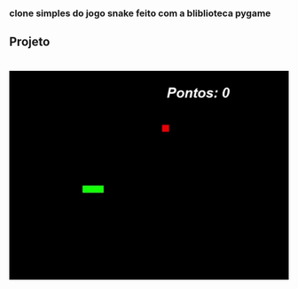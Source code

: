 ### clone simples do jogo snake feito com a bliblioteca pygame

## Projeto
<h1 align="center">
    <img alt="snake" title="#snake" src="./snake.gif" />
</h1>